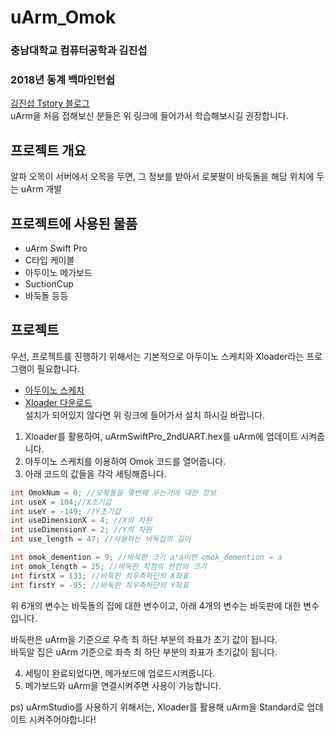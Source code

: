 # uArm_Omok
### 충남대학교 컴퓨터공학과 김진섭
### 2018년 동계 백마인턴쉽

[김진섭 Tstory 블로그](https://cnu-jinseop.tistory.com/)  
uArm을 처음 접해보신 분들은 위 링크에 들어가서 학습해보시길 권장합니다.

## 프로젝트 개요
알파 오목이 서버에서 오목을 두면, 그 정보를 받아서 로봇팔이 바둑돌을 해당 위치에 두는 uArm 개발

## 프로젝트에 사용된 물품
- uArm Swift Pro
- C타입 케이블
- 아두이노 메가보드
- SuctionCup
- 바둑돌 등등

## 프로젝트 
우선, 프로젝트를 진행하기 위해서는 기본적으로 아두이노 스케치와 Xloader라는 프로그램이 필요합니다.
- [아두이노 스케치](https://www.arduino.cc/en/Main/Software)
- [Xloader 다운로드](http://xloader.russemotto.com/)  
설치가 되어있지 않다면 위 링크에 들어가서 설치 하시길 바랍니다.


1) Xloader를 활용하여, uArmSwiftPro_2ndUART.hex를 uArm에 업데이트 시켜줍니다.
2) 아두이노 스케치를 이용하여 Omok 코드를 열어줍니다.
3) 아래 코드의 값들을 각각 세팅해줍니다.
```c
int OmokNum = 0; //오목돌을 몇번째 두는가에 대한 정보
int useX = 104;//X초기값
int useY = -149; //Y초기값
int useDimensionX = 4; //X의 차원
int useDimensionY = 2; //Y의 차원
int use_length = 47; //사용하는 바둑집의 길이

int omok_demention = 9; //바둑판 크기 a*a이면 omok_demention = a
int omok_length = 25; //바둑판 착점의 한칸의 크기
int firstX = 131; //바둑판 최우측하단의 X좌표
int firstY = -95; //바둑판 최우측하단의 Y좌표
```
위 6개의 변수는 바둑돌의 집에 대한 변수이고, 아래 4개의 변수는 바둑판에 대한 변수입니다.

바둑판은 uArm을 기준으로 우측 최 하단 부분의 좌표가 초기 값이 됩니다.  
바둑알 집은 uArm 기준으로 좌측 최 하단 부분의 좌표가 초기값이 됩니다.

4) 세팅이 완료되었다면, 메가보드에 업로드시켜줍니다.
5) 메가보드와 uArm을 연결시켜주면 사용이 가능합니다.


ps) uArmStudio를 사용하기 위해서는, Xloader를 활용해 uArm을 Standard로 업데이트 시켜주어야합니다!
